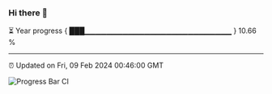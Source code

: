### Hi there 👋

⏳ Year progress { ███▁▁▁▁▁▁▁▁▁▁▁▁▁▁▁▁▁▁▁▁▁▁▁▁▁▁▁ } 10.66 %

---

⏰ Updated on Fri, 09 Feb 2024 00:46:00 GMT

![Progress Bar CI](https://github.com/liununu/liununu/workflows/Progress%20Bar%20CI/badge.svg)
